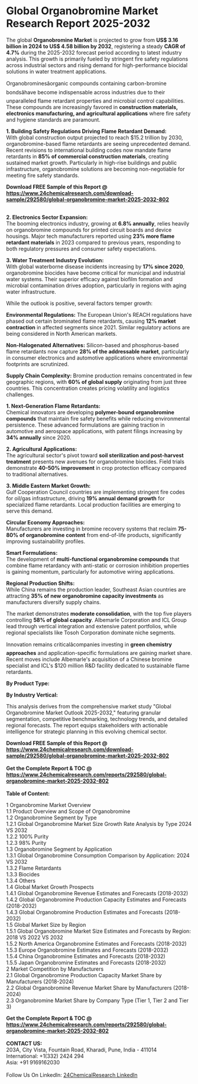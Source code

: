 <h1>Global Organobromine Market Research Report 2025-2032</h1><p>The global <strong>Organobromine Market</strong> is projected to grow from <strong>US$ 3.16 billion in 2024 to US$ 4.58 billion by 2032</strong>, registering a steady <strong>CAGR of 4.7%</strong> during the 2025-2032 forecast period according to latest industry analysis. This growth is primarily fueled by stringent fire safety regulations across industrial sectors and rising demand for high-performance biocidal solutions in water treatment applications.</p><p>Organobrominesâorganic compounds containing carbon-bromine bondsâhave become indispensable across industries due to their unparalleled flame retardant properties and microbial control capabilities. These compounds are increasingly favored in <strong>construction materials, electronics manufacturing, and agricultural applications</strong> where fire safety and hygiene standards are paramount.</p><p><strong>1. Building Safety Regulations Driving Flame Retardant Demand:</strong><br>
With global construction output projected to reach $15.2 trillion by 2030, organobromine-based flame retardants are seeing unprecedented demand. Recent revisions to international building codes now mandate flame retardants in <strong>85% of commercial construction materials</strong>, creating sustained market growth. Particularly in high-rise buildings and public infrastructure, organobromine solutions are becoming non-negotiable for meeting fire safety standards.</p><div><b>Download FREE Sample of this Report @ 
            <a href="https://www.24chemicalresearch.com/download-sample/292580/global-organobromine-market-2025-2032-802">
            https://www.24chemicalresearch.com/download-sample/292580/global-organobromine-market-2025-2032-802</a></b></div><br><p><strong>2. Electronics Sector Expansion:</strong><br>
The booming electronics industry, growing at <strong>6.8% annually</strong>, relies heavily on organobromine compounds for printed circuit boards and device housings. Major tech manufacturers reported using <strong>23% more flame retardant materials</strong> in 2023 compared to previous years, responding to both regulatory pressures and consumer safety expectations.</p><p><strong>3. Water Treatment Industry Evolution:</strong><br>
With global waterborne disease incidents increasing by <strong>17% since 2020</strong>, organobromine biocides have become critical for municipal and industrial water systems. Their superior efficacy against biofilm formation and microbial contamination drives adoption, particularly in regions with aging water infrastructure.</p><p>While the outlook is positive, several factors temper growth:</p><p><strong>Environmental Regulations:</strong> The European Union's REACH regulations have phased out certain brominated flame retardants, causing <strong>12% market contraction</strong> in affected segments since 2021. Similar regulatory actions are being considered in North American markets.</p><p><strong>Non-Halogenated Alternatives:</strong> Silicon-based and phosphorus-based flame retardants now capture <strong>28% of the addressable market</strong>, particularly in consumer electronics and automotive applications where environmental footprints are scrutinized.</p><p><strong>Supply Chain Complexity:</strong> Bromine production remains concentrated in few geographic regions, with <strong>60% of global supply</strong> originating from just three countries. This concentration creates pricing volatility and logistics challenges.</p><p><strong>1. Next-Generation Flame Retardants:</strong><br>
Chemical innovators are developing <strong>polymer-bound organobromine compounds</strong> that maintain fire safety benefits while reducing environmental persistence. These advanced formulations are gaining traction in automotive and aerospace applications, with patent filings increasing by <strong>34% annually</strong> since 2020.</p><p><strong>2. Agricultural Applications:</strong><br>
The agricultural sector's pivot toward <strong>soil sterilization and post-harvest treatment</strong> presents new avenues for organobromine biocides. Field trials demonstrate <strong>40-50% improvement</strong> in crop protection efficacy compared to traditional alternatives.</p><p><strong>3. Middle Eastern Market Growth:</strong><br>
Gulf Cooperation Council countries are implementing stringent fire codes for oil/gas infrastructure, driving <strong>19% annual demand growth</strong> for specialized flame retardants. Local production facilities are emerging to serve this demand.</p><p><strong>Circular Economy Approaches:</strong><br>
	Manufacturers are investing in bromine recovery systems that reclaim <strong>75-80% of organobromine content</strong> from end-of-life products, significantly improving sustainability profiles.</p><p><strong>Smart Formulations:</strong><br>
	The development of <strong>multi-functional organobromine compounds</strong> that combine flame retardancy with anti-static or corrosion inhibition properties is gaining momentum, particularly for automotive wiring applications.</p><p><strong>Regional Production Shifts:</strong><br>
	While China remains the production leader, Southeast Asian countries are attracting <strong>35% of new organobromine capacity investments</strong> as manufacturers diversify supply chains.</p><p>The market demonstrates <strong>moderate consolidation</strong>, with the top five players controlling <strong>58% of global capacity</strong>. Albemarle Corporation and ICL Group lead through vertical integration and extensive patent portfolios, while regional specialists like Tosoh Corporation dominate niche segments.</p><p>Innovation remains criticalâcompanies investing in <strong>green chemistry approaches</strong> and application-specific formulations are gaining market share. Recent moves include Albemarle's acquisition of a Chinese bromine specialist and ICL's $120 million R&amp;D facility dedicated to sustainable flame retardants.</p><p><strong>By Product Type:</strong></p><p><strong>By Industry Vertical:</strong></p><p>This analysis derives from the comprehensive market study "Global Organobromine Market Outlook 2025-2032," featuring granular segmentation, competitive benchmarking, technology trends, and detailed regional forecasts. The report equips stakeholders with actionable intelligence for strategic planning in this evolving chemical sector.</p><div><b>Download FREE Sample of this Report @ 
            <a href="https://www.24chemicalresearch.com/download-sample/292580/global-organobromine-market-2025-2032-802">
            https://www.24chemicalresearch.com/download-sample/292580/global-organobromine-market-2025-2032-802</a></b></div><br><div><b>Get the Complete Report & TOC @ 
            <a href="https://www.24chemicalresearch.com/reports/292580/global-organobromine-market-2025-2032-802">
            https://www.24chemicalresearch.com/reports/292580/global-organobromine-market-2025-2032-802</a></b></div><br>
            <b>Table of Content:</b><p>1 Organobromine Market Overview<br />
    1.1 Product Overview and Scope of Organobromine<br />
    1.2 Organobromine Segment by Type<br />
        1.2.1 Global Organobromine Market Size Growth Rate Analysis by Type 2024 VS 2032<br />
        1.2.2 100% Purity<br />
        1.2.3 98% Purity<br />
    1.3 Organobromine Segment by Application<br />
        1.3.1 Global Organobromine Consumption Comparison by Application: 2024 VS 2032<br />
        1.3.2 Flame Retardants<br />
        1.3.3 Biocides<br />
        1.3.4 Others<br />
    1.4 Global Market Growth Prospects<br />
        1.4.1 Global Organobromine Revenue Estimates and Forecasts (2018-2032)<br />
        1.4.2 Global Organobromine Production Capacity Estimates and Forecasts (2018-2032)<br />
        1.4.3 Global Organobromine Production Estimates and Forecasts (2018-2032)<br />
    1.5 Global Market Size by Region<br />
        1.5.1 Global Organobromine Market Size Estimates and Forecasts by Region: 2018 VS 2022 VS 2032<br />
        1.5.2 North America Organobromine Estimates and Forecasts (2018-2032)<br />
        1.5.3 Europe Organobromine Estimates and Forecasts (2018-2032)<br />
        1.5.4 China Organobromine Estimates and Forecasts (2018-2032)<br />
        1.5.5 Japan Organobromine Estimates and Forecasts (2018-2032)<br />
2 Market Competition by Manufacturers<br />
    2.1 Global Organobromine Production Capacity Market Share by Manufacturers (2018-2024)<br />
    2.2 Global Organobromine Revenue Market Share by Manufacturers (2018-2024)<br />
    2.3 Organobromine Market Share by Company Type (Tier 1, Tier 2 and Tier 3)<br /></p><div><b>Get the Complete Report & TOC @ 
            <a href="https://www.24chemicalresearch.com/reports/292580/global-organobromine-market-2025-2032-802">
            https://www.24chemicalresearch.com/reports/292580/global-organobromine-market-2025-2032-802</a></b></div><br><b>CONTACT US:</b><br>
            203A, City Vista, Fountain Road, Kharadi, Pune, India - 411014<br>
            International: +1(332) 2424 294<br>
            Asia: +91 9169162030 <br><br>
            Follow Us On LinkedIn: <a href="https://www.linkedin.com/company/24chemicalresearch/">24ChemicalResearch LinkedIn</a>